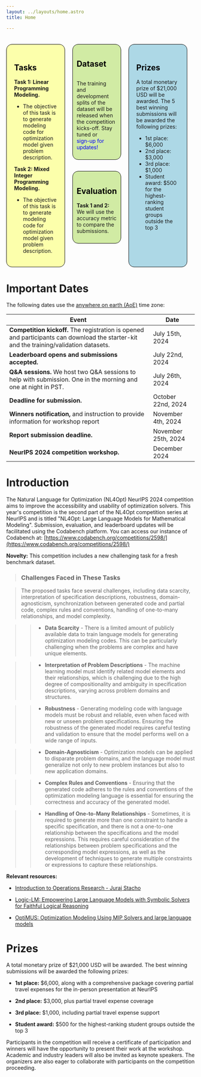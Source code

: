 ```yaml
---
layout: ../layouts/home.astro
title: Home

---
```


<html>
    <head>
        <meta name="viewport" content="width=device-width, initial-scale=1">
    </head>
    <body>
        <div class="all-card-boxes">
            <div class="card-box yellow-bg">
                <a class="nodeco" href="#tasks">
                    <h2 class="black">Tasks</h2>
                    <p><strong>Task 1: Linear Programming Modeling.</strong> 
                    <ul>
                    <li>The objective of this task is to generate modeling code for optimization model given problem description.</li> 
                    </ul> </p>
                    <p><strong>Task 2: Mixed Integer Programming Modeling.</strong> 
                    <ul>
                    <li> The objective of this task is to generate modeling code for optimization model given problem description.</li>
                    </ul> </p>
                </a>
            </div>
            <div class="card-box-second">
                <div class="card-box2 lightgreen-bg some-space1">
                    <a class="nodeco" href="/neurips-2024/starterkit/">
                        <h2 class="black">Dataset</h2>
                        <p>The training and development splits of the dataset will be released when the competition kicks-off. Stay tuned or
                        <a class="deco" href="/neurips-2024/participate"> sign-up for updates! </a>
                        <p>
                    </a>
                </div>
                <div class="space-btn-cards">
                </div>
                <div class="card-box2 lightgreen-bg some-space2">
                    <a class="nodeco" href="/neurips-2024/evaluation/">
                        <h2 class="black">Evaluation</h2>
                        <p><strong>Task 1 and 2:</strong> We will use the accuracy metric to compare the submissions.</p>
                    </a>
                </div>
            </div>
            <div class="card-box fuchsia-bg">
                <a class="nodeco" href="#prizes">
                    <h2 class="black">Prizes</h2>
                    <p>A total monetary prize of $21,000 USD will be awarded. The 5 best winning submissions will be awarded the following prizes:</p>
                    <ul>
                        <li>1st place: $6,000</li>
                        <li>2nd place: $3,000</li>
                        <li>3rd place: $1,000</li>
                        <li>Student award: $500 for the highest-ranking student groups outside the top 3</li>
                    </ul>
                </a>
            </div>
        </div>
    </body>
</html>
<style>
    .all-card-boxes {
        display: flex;
        justify-content: space-between;
        direction: row;
        padding-top: 20px;
    }
    .card-box {
        border-radius: 15px;
        padding: 20px;
        width: calc(33.33% - 20px);
        margin-right: 20px;
        border: 1px solid black;
    }
    .card-box-second {
        border-radius: 15px;
        width: calc(33.33% - 20px);
        margin-right: 20px;
        text-decoration: none;
    }
    .card-box2 {
        border-radius: 15px;
        padding: 10px;
        border: 1px solid black;
        justify-content: space-between;
    }
    .space-btn-cards {
        background-color: white;
    }
    .some-space1 {
        margin-bottom: 30px;
    }
    .some-space2 {
    }
    .yellow-bg {
        background-color: #FCFFAB;
    }
    .lightgreen-bg {
        background-color: #D1EBA4;
    }
    .fuchsia-bg {
        background-color: lightblue;
    }
    .black {
        color: #000000;
    }
    .nodeco {
        text-decoration: none;
    }
    .deco{
        color: blue;
        text-decoration: underline;
    }
    .card-box a {
        text-decoration: none; /* remove underline */
        display: inline-block;
        padding: 0; /* remove default padding */
        cursor: pointer;
    }
    .some-space1 a {
        text-decoration: none; /* remove underline */
        display: inline-block;
        padding: 0; /* remove default padding */
        cursor: pointer;
    }
    .some-space2 a {
        text-decoration: none; /* remove underline */
        display: inline-block;
        padding: 0; /* remove default padding */
        cursor: pointer;
    }
    .card-box a:visited {
        color: inherit; /* maintain text color after clicked */
    }
    .card-box2 a:visited {
        color: inherit; /* maintain text color after clicked */
    }
    .card-box a:focus {
        outline: none; /* remove focus outline */
    }
    .card-box:hover {
        box-shadow: 10px 10px 0px 0px black;
        transform: translateY(-5px);
        transition: all 0.3s ease-in-out;
    }
    .some-space1:hover{
        box-shadow: 10px 10px 0px 0px black;
        transform: translateY(-5px);
        transition: all 0.3s ease-in-out;
    }
    .some-space2:hover{
        box-shadow: 10px 10px 0px 0px black;
        transform: translateY(-5px);
        transition: all 0.3s ease-in-out;
    }
    @media only screen and (max-width: 600px) {
        .all-card-boxes {
                 flex-direction: column;
         }
         .card-box {
            width: 90%;
            padding-top: 10px;
            text-decoration: none;
         }
        .card-box-second {
            width: 100%;
            padding-top: 20px;
            padding-bottom: 20px;
            text-decoration: none;
        }
        .some-space1 {
            padding-top: 10px;
        }
        .some-space2 {
            padding-top: 10px;
        }
        .card-box2 {
            margin-bottom: 20px;
        }
        .card-box2:last-child {
            margin-bottom: 0;
        }
        .card-box:hover {
            box-shadow: 10px 10px 0px 0px black;
            transform: translateY(-5px);
            transition: all 0.3s ease-in-out;
        }
        .some-space1:hover{
            box-shadow: 10px 10px 0px 0px black;
            transform: translateY(-5px);
            transition: all 0.3s ease-in-out;
        }
        .some-space2:hover{
            box-shadow: 10px 10px 0px 0px black;
            transform: translateY(-5px);
            transition: all 0.3s ease-in-out;
        }
    }
</style>

# Important Dates

The following dates use the [anywhere on earth (AoE)](https://www.timeanddate.com/time/zones/aoe) time zone:

| Event                                                                                                                                   | Date                |
| --------------------------------------------------------------------------------------------------------------------------------------- | ------------------- |
| **Competition kickoff.** The registration is opened and participants can download the starter-kit and the training/validation datasets. | July 15th, 2024     |
| **Leaderboard opens and submissions accepted.**                                                                                         | July 22nd, 2024     |
| **Q&A sessions.** We host two Q&A sessions to help with submission. One in the morning and one at night in PST.                         | July 26th, 2024     |
| **Deadline for submission.**                                                                                                            | October 22nd, 2024  |
| **Winners notification,** and instruction to provide information for workshop report                                                    | November 4th, 2024  |
| **Report submission deadline.**                                                                                                         | November 25th, 2024 |
| **NeurIPS 2024 competition workshop.**                                                                                                  | December 2024       |

# Introduction

The Natural Language for Optimization (NL4Opt) NeurIPS 2024 competition aims to improve the accessibility and usability of optimization solvers. This year's competition is the second part of the NL4Opt competition series at NeurIPS and is titled "NL4Opt: Large Language Models for Mathematical
Modeling".  Submission, evaluation, and leaderboard updates will be facilitated using the Codabench platform. You can access our instance of Codabench at: [https://www.codabench.org/competitions/2598/](https://www.codabench.org/competitions/2598/)

**Novelty:** This competition includes a new challenging task for a fresh benchmark dataset.

> ### Challenges Faced in These Tasks

> The proposed tasks face several challenges, including data scarcity, interpretation of specification descriptions, robustness, domain-agnosticism, synchronization between generated code and partial code, complex rules and conventions, handling of one-to-many relationships, and model complexity.

> > * **Data Scarcity** -  There is a limited amount of publicly available data to train language models for generating optimization modeling codes. This can be particularly challenging when the problems are complex and have unique elements.

> > * **Interpretation of Problem Descriptions** -  The machine learning model must identify related model elements and their relationships, which is challenging due to the high degree of compositionality and ambiguity in specification descriptions, varying across problem domains and structures.

> > * **Robustness** -  Generating modeling code with language models must be robust and reliable, even when faced with new or unseen problem specifications. Ensuring the robustness of the generated model requires careful testing and validation to ensure that the model performs well on a wide range of inputs.

> > * **Domain-Agnosticism** -  Optimization models can be applied to disparate problem domains, and the language model must generalize not only to new problem instances but also to new application domains.

> > * **Complex Rules and Conventions** -  Ensuring that the generated code adheres to the rules and conventions of the optimization modeling language is essential for ensuring the correctness and accuracy of the generated model.

> > * **Handling of One-to-Many Relationships** -  Sometimes, it is required to generate more than one constraint to handle a specific specification, and there is not a one-to-one relationship between the specifications and the model expressions. This requires careful consideration of the relationships between problem specifications and the corresponding model expressions, as well as the development of techniques to generate multiple constraints or expressions to capture these relationships.

**Relevant resources:**

- [Introduction to Operations Research - Juraj Stacho](https://www.cs.toronto.edu/~stacho/public/IEOR4004-notes1.pdf)

- [Logic-LM: Empowering Large Language Models with Symbolic Solvers for Faithful Logical Reasoning](https://arxiv.org/abs/2305.12295)

- [OptiMUS: Optimization Modeling Using MIP Solvers and large language models](https://arxiv.org/abs/2310.06116)

# <span id="prizes">Prizes</span>

A total monetary prize of $21,000 USD will be awarded. The best winning submissions will be awarded the following prizes:

- **1st place:** $6,000, along with a comprehensive package covering partial travel expenses for the in-person presentation at NeurIPS

- **2nd place:** $3,000, plus partial travel expense coverage

- **3rd place:** $1,000, including partial travel expense support

- **Student award:** $500 for the highest-ranking student groups outside the top 3

Participants in the competition will receive a certificate of participation and winners will have the opportunity to present their work at the workshop. Academic and industry leaders will also be invited as keynote speakers. The organizers are also eager to collaborate with participants on the competition proceeding.
